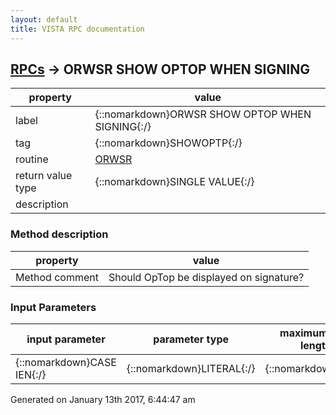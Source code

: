 ```yaml
---
layout: default
title: VISTA RPC documentation
---
```




## [RPCs](TableOfContent.md) &#8594; ORWSR SHOW OPTOP WHEN SIGNING 

 property | value 
--- | --- 
 label | {::nomarkdown}ORWSR SHOW OPTOP WHEN SIGNING{:/}
 tag | {::nomarkdown}SHOWOPTP{:/}
 routine | [ORWSR](http://code.osehra.org/dox/Routine_ORWSR_source.html)
 return value type | {::nomarkdown}SINGLE VALUE{:/}
 description | 


### Method description

 property | value 
 --- | --- 
 Method comment | Should OpTop be displayed on signature?

### Input Parameters

| input parameter | parameter type | maximum data length | required | description | 
| --- | --- | --- | --- | --- | 
| {::nomarkdown}CASE IEN{:/} | {::nomarkdown}LITERAL{:/} | {::nomarkdown}16{:/} | {::nomarkdown}true{:/} |  | 




 Generated on January 13th 2017, 6:44:47 am